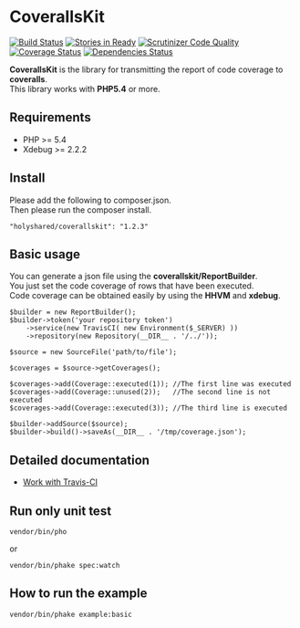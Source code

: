 CoverallsKit====================================[![Build Status](https://travis-ci.org/cloak-php/coveralls-kit.svg?branch=master)](https://travis-ci.org/cloak-php/coveralls-kit)[![Stories in Ready](https://badge.waffle.io/cloak-php/coveralls-kit.png?label=ready&title=Ready)](https://waffle.io/cloak-php/coveralls-kit)[![Scrutinizer Code Quality](https://scrutinizer-ci.com/g/cloak-php/coveralls-kit/badges/quality-score.png?b=master)](https://scrutinizer-ci.com/g/cloak-php/coveralls-kit/?branch=master)[![Coverage Status](https://coveralls.io/repos/cloak-php/coveralls-kit/badge.png)](https://coveralls.io/r/cloak-php/coveralls-kit)[![Dependencies Status](https://depending.in/holyshared/coveralls-kit.png)](http://depending.in/holyshared/coveralls-kit)**CoverallsKit** is the library for transmitting the report of code coverage to **coveralls**.  This library works with **PHP5.4** or more.Requirements------------------------------------* PHP >= 5.4* Xdebug >= 2.2.2Install------------------------------------Please add the following to composer.json.  Then please run the composer install.	"holyshared/coverallskit": "1.2.3"Basic usage------------------------------------You can generate a json file using the **coverallskit/ReportBuilder**.  You just set the code coverage of rows that have been executed.  Code coverage can be obtained easily by using the **HHVM** and **xdebug**.	$builder = new ReportBuilder();	$builder->token('your repository token')	    ->service(new TravisCI( new Environment($_SERVER) ))		->repository(new Repository(__DIR__ . '/../'));	$source = new SourceFile('path/to/file');	$coverages = $source->getCoverages();	$coverages->add(Coverage::executed(1));	//The first line was executed	$coverages->add(Coverage::unused(2));	//The second line is not executed	$coverages->add(Coverage::executed(3));	//The third line is executed	$builder->addSource($source);	$builder->build()->saveAs(__DIR__ . '/tmp/coverage.json');Detailed documentation-----------------------------------* [Work with Travis-CI](docs/travis-ci.md)Run only unit test------------------------------------	vendor/bin/phoor	vendor/bin/phake spec:watchHow to run the example------------------------------------	vendor/bin/phake example:basic